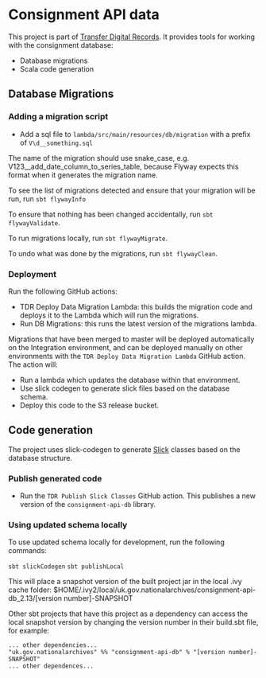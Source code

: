 # Consignment API data

This project is part of [Transfer Digital Records][tdr]. It provides tools for working with the consignment database:

* Database migrations
* Scala code generation

[tdr]: https://github.com/nationalarchives/tdr-dev-documentation

## Database Migrations

### Adding a migration script

* Add a sql file to `lambda/src/main/resources/db/migration` with a prefix of `V\d__something.sql`

The name of the migration should use snake_case, e.g. V123__add_date_column_to_series_table, because Flyway expects this
format when it generates the migration name.

To see the list of migrations detected and ensure that your migration will be run, run `sbt flywayInfo`

To ensure that nothing has been changed accidentally, run `sbt flywayValidate`.

To run migrations locally, run `sbt flywayMigrate`.

To undo what was done by the migrations, run `sbt flywayClean`.

### Deployment

Run the following GitHub actions: 

* TDR Deploy Data Migration Lambda: this builds the migration code and deploys it
  to the Lambda which will run the migrations.
* Run DB Migrations: this runs the latest version of the migrations
  lambda.

Migrations that have been merged to master will be deployed automatically on the Integration environment, and can be deployed
manually on other environments with the `TDR Deploy Data Migration Lambda` GitHub action. The action will:

* Run a lambda which updates the database within that environment.
* Use slick codegen to generate slick files based on the database schema.
* Deploy this code to the S3 release bucket. 

## Code generation

The project uses slick-codegen to generate [Slick] classes based on the database structure.

[Slick]: http://scala-slick.org/

### Publish generated code

* Run the `TDR Publish Slick Classes` GitHub action. This publishes a new
  version of the `consignment-api-db` library.

### Using updated schema locally

To use updated schema locally for development, run the following commands:

`sbt slickCodegen`
`sbt publishLocal`

This will place a snapshot version of the built project jar in the local .ivy cache folder: $HOME/.ivy2/local/uk.gov.nationalarchives/consignment-api-db_2.13/[version number]-SNAPSHOT

Other sbt projects that have this project as a dependency can access the local snapshot version by changing the version number in their build.sbt file, for example:

```
... other dependencies...
"uk.gov.nationalarchives" %% "consignment-api-db" % "[version number]-SNAPSHOT"
... other dependences...
```
